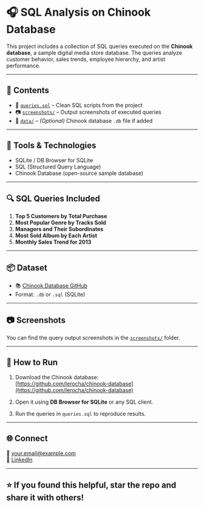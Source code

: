 # 🎧 SQL Analysis on Chinook Database

This project includes a collection of SQL queries executed on the **Chinook database**, a sample digital media store database. The queries analyze customer behavior, sales trends, employee hierarchy, and artist performance.

---

## 📁 Contents

- 📄 [`queries.sql`](./sql/queries.sql) – Clean SQL scripts from the project  
- 📷 [`screenshots/`](./screenshots/) – Output screenshots of executed queries  
- 📂 [`data/`](./data/) – *(Optional)* Chinook database `.db` file if added

---

## 🧰 Tools & Technologies

- SQLite / DB Browser for SQLite  
- SQL (Structured Query Language)  
- Chinook Database (open-source sample database)

---

## 🔍 SQL Queries Included

1. **Top 5 Customers by Total Purchase**  
2. **Most Popular Genre by Tracks Sold**  
3. **Managers and Their Subordinates**  
4. **Most Sold Album by Each Artist**  
5. **Monthly Sales Trend for 2013**

---

## 📦 Dataset

- 📚 [Chinook Database GitHub](https://github.com/lerocha/chinook-database)  
- Format: `.db` or `.sql` (SQLite)

---

## 📷 Screenshots

You can find the query output screenshots in the [`screenshots/`](./screenshots/) folder.

---

## 📁 How to Run

1. Download the Chinook database:  
   [https://github.com/lerocha/chinook-database](https://github.com/lerocha/chinook-database)

2. Open it using **DB Browser for SQLite** or any SQL client.

3. Run the queries in `queries.sql` to reproduce results.

---

## 🌐 Connect

📧 your.email@example.com  
🔗 [LinkedIn](https://linkedin.com/in/your-profile)

---

## ⭐ If you found this helpful, star the repo and share it with others!

